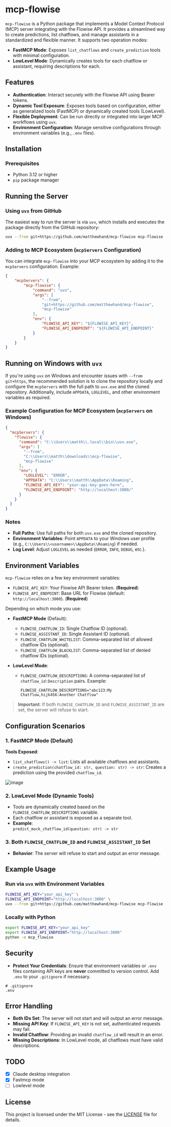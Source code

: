 # mcp-flowise

`mcp-flowise` is a Python package that implements a Model Context Protocol (MCP) server integrating with the Flowise API. It provides a streamlined way to create predictions, list chatflows, and manage assistants in a standardized and flexible manner. It supports two operation modes:

- **FastMCP Mode**: Exposes `list_chatflows` and `create_prediction` tools with minimal configuration.
- **LowLevel Mode**: Dynamically creates tools for each chatflow or assistant, requiring descriptions for each.

## Features

- **Authentication**: Interact securely with the Flowise API using Bearer tokens.
- **Dynamic Tool Exposure**: Exposes tools based on configuration, either as generalized tools (FastMCP) or dynamically created tools (LowLevel).
- **Flexible Deployment**: Can be run directly or integrated into larger MCP workflows using `uvx`.
- **Environment Configuration**: Manage sensitive configurations through environment variables (e.g., `.env` files).

## Installation

### Prerequisites

- Python 3.12 or higher
- `pip` package manager

## Running the Server

### Using `uvx` from GitHub

The easiest way to run the server is via `uvx`, which installs and executes the package directly from the GitHub repository:

```bash
uvx --from git+https://github.com/matthewhand/mcp-flowise mcp-flowise
```

### Adding to MCP Ecosystem (`mcpServers` Configuration)

You can integrate `mcp-flowise` into your MCP ecosystem by adding it to the `mcpServers` configuration. Example:

```json
{
    "mcpServers": {
        "mcp-flowise": {
            "command": "uvx",
            "args": [
                "--from",
                "git+https://github.com/matthewhand/mcp-flowise",
                "mcp-flowise"
            ],
            "env": {
                "FLOWISE_API_KEY": "${FLOWISE_API_KEY}",
                "FLOWISE_API_ENDPOINT": "${FLOWISE_API_ENDPOINT}"
            }
        }
    }
}
```

## Running on Windows with `uvx`

If you're using `uvx` on Windows and encounter issues with `--from git+https`, the recommended solution is to clone the repository locally and configure the `mcpServers` with the full path to `uvx.exe` and the cloned repository. Additionally, include `APPDATA`, `LOGLEVEL`, and other environment variables as required.

### Example Configuration for MCP Ecosystem (`mcpServers` on Windows)

```json
{
  "mcpServers": {
    "flowise": {
      "command": "C:\\Users\\matth\\.local\\bin\\uvx.exe",
      "args": [
        "--from",
        "C:\\Users\\matth\\downloads\\mcp-flowise",
        "mcp-flowise"
      ],
      "env": {
        "LOGLEVEL": "ERROR",
        "APPDATA": "C:\\Users\\matth\\AppData\\Roaming",
        "FLOWISE_API_KEY": "your-api-key-goes-here",
        "FLOWISE_API_ENDPOINT": "http://localhost:3000/"
      }
    }
  }
}
```

### Notes

- **Full Paths**: Use full paths for both `uvx.exe` and the cloned repository.
- **Environment Variables**: Point `APPDATA` to your Windows user profile (e.g., `C:\\Users\\<username>\\AppData\\Roaming`) if needed.
- **Log Level**: Adjust `LOGLEVEL` as needed (`ERROR`, `INFO`, `DEBUG`, etc.).

## Environment Variables

`mcp-flowise` relies on a few key environment variables:

- `FLOWISE_API_KEY`: Your Flowise API Bearer token. (**Required**)
- `FLOWISE_API_ENDPOINT`: Base URL for Flowise (default: `http://localhost:3000`). (**Required**)

Depending on which mode you use:

- **FastMCP Mode** (Default):
  - `FLOWISE_CHATFLOW_ID`: Single Chatflow ID (optional).
  - `FLOWISE_ASSISTANT_ID`: Single Assistant ID (optional).
  - `FLOWISE_CHATFLOW_WHITELIST`: Comma-separated list of allowed chatflow IDs (optional).
  - `FLOWISE_CHATFLOW_BLACKLIST`: Comma-separated list of denied chatflow IDs (optional).

- **LowLevel Mode**:
  - `FLOWISE_CHATFLOW_DESCRIPTIONS`: A comma-separated list of `chatflow_id:Description` pairs. Example:
    ```
    FLOWISE_CHATFLOW_DESCRIPTIONS="abc123:My Chatflow,hijk456:Another Chatflow"
    ```

> **Important**: If both `FLOWISE_CHATFLOW_ID` and `FLOWISE_ASSISTANT_ID` are set, the server will refuse to start.

## Configuration Scenarios

### 1. FastMCP Mode (Default)

**Tools Exposed**:
- `list_chatflows() -> list`: Lists all available chatflows and assistants.
- `create_prediction(chatflow_id: str, question: str) -> str`: Creates a prediction using the provided `chatflow_id`.

![image](https://github.com/user-attachments/assets/0901ef9c-5d56-4f1e-a799-1e5d8e8343bd)

### 2. LowLevel Mode (Dynamic Tools)

- Tools are dynamically created based on the `FLOWISE_CHATFLOW_DESCRIPTIONS` variable.
- Each chatflow or assistant is exposed as a separate tool.
- **Example**:  
  `predict_mock_chatflow_id(question: str) -> str`

### 3. Both `FLOWISE_CHATFLOW_ID` and `FLOWISE_ASSISTANT_ID` Set

- **Behavior**: The server will refuse to start and output an error message.

## Example Usage

### Run via `uvx` with Environment Variables

```bash
FLOWISE_API_KEY="your_api_key" \
FLOWISE_API_ENDPOINT="http://localhost:3000" \
uvx --from git+https://github.com/matthewhand/mcp-flowise mcp-flowise
```

### Locally with Python

```bash
export FLOWISE_API_KEY="your_api_key"
export FLOWISE_API_ENDPOINT="http://localhost:3000"
python -m mcp_flowise
```

## Security

- **Protect Your Credentials**: Ensure that environment variables or `.env` files containing API keys are **never** committed to version control. Add `.env` to your `.gitignore` if necessary.

```gitignore
# .gitignore
.env
```

## Error Handling

- **Both IDs Set**: The server will not start and will output an error message.
- **Missing API Key**: If `FLOWISE_API_KEY` is not set, authenticated requests may fail.
- **Invalid Chatflow**: Providing an invalid `chatflow_id` will result in an error.
- **Missing Descriptions**: In LowLevel mode, all chatflows must have valid descriptions.

## TODO

- [x] Claude desktop integration
- [x] Fastmcp mode
- [ ] Lowlevel mode

## License

This project is licensed under the MIT License - see the [LICENSE](LICENSE) file for details.
